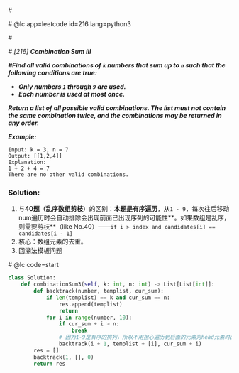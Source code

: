 \#

\# @lc app=leetcode id=216 lang=python3

\#

*\# [216] **Combination Sum III***

***\#Find all valid combinations of `k` numbers that sum up to `n` such that the following conditions are true:***

- ***Only numbers `1` through `9` are used.***
- ***Each number is used at most once.***

***Return a list of all possible valid combinations. The list must not contain the same combination twice, and the combinations may be returned in any order.***

***Example:***

```
Input: k = 3, n = 7
Output: [[1,2,4]]
Explanation:
1 + 2 + 4 = 7
There are no other valid combinations.
```

### Solution:

1. 与**40题（乱序数组剪枝**）的区别：**本题是有序遍历**，从`1 - 9`，每次往后移动num遍历时会自动排除会出现前面已出现序列的可能性**。如果数组是乱序，则需要剪枝**（like No.40）——`if i > index and candidates[i] == candidates[i - 1]`
2. 核心：数组元素的去重。
3. 回溯法模板问题

\# @lc code=start

```python
class Solution:
    def combinationSum3(self, k: int, n: int) -> List[List[int]]:
        def backtrack(number, templist, cur_sum):
            if len(templist) == k and cur_sum == n:
                res.append(templist)
                return
            for i in range(number, 10):
                if cur_sum + i > n:
                    break
                # 因为1-9是有序的排列，所以不用担心遍历到后面的元素为head元素时出现重复
                backtrack(i + 1, templist + [i], cur_sum + i)  
        res = []
        backtrack(1, [], 0)
        return res
```

